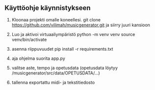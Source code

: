 ## Käyttöohje käynnistykseen

1. Kloonaa projekti omalle koneellesi.
git clone https://github.com/vilimah/musicgenerator.git
ja siirry juuri kansioon

2. Luo ja aktivoi virtuaaliympäristö
python -m venv venv
source venv/bin/activate

3. asenna riippuvuudet
pip install -r requirements.txt

4. aja ohjelma
suorita app.py

5. valitse aste, tempo ja opetusdata
(opetusdata löytyy /musicgenerator/src/data/OPETUSDATA/...)

6. tallenna exportattu midi- ja tekstitiedosto
